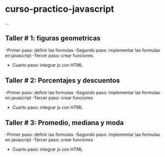 # curso-practico-javascript

...

## Taller # 1: figuras geometricas

-Primer paso: definir las formulas 
-Segundo paso: implementar las formulas en javascript
-Tercer paso: crear funciones
- Cuarto paso: integrar js con HTML 

## Taller # 2: Porcentajes y descuentos

-Primer paso: definir las formulas 
-Segundo paso: implementar las formulas en javascript
-Tercer paso: crear funciones
- Cuarto paso: integrar js con HTML 

## Taller # 3: Promedio, mediana y moda

-Primer paso: definir las formulas 
-Segundo paso: implementar las formulas en javascript
-Tercer paso: crear funciones
- Cuarto paso: integrar js con HTML 